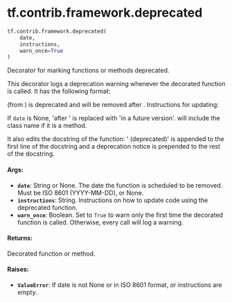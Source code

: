 <div itemscope itemtype="http://developers.google.com/ReferenceObject">
<meta itemprop="name" content="tf.contrib.framework.deprecated" />
<meta itemprop="path" content="Stable" />
</div>

# tf.contrib.framework.deprecated

``` python
tf.contrib.framework.deprecated(
    date,
    instructions,
    warn_once=True
)
```

Decorator for marking functions or methods deprecated.

This decorator logs a deprecation warning whenever the decorated function is
called. It has the following format:

  <function> (from <module>) is deprecated and will be removed after <date>.
  Instructions for updating:
  <instructions>

If `date` is None, 'after <date>' is replaced with 'in a future version'.
<function> will include the class name if it is a method.

It also edits the docstring of the function: ' (deprecated)' is appended
to the first line of the docstring and a deprecation notice is prepended
to the rest of the docstring.

#### Args:

* <b>`date`</b>: String or None. The date the function is scheduled to be removed.
    Must be ISO 8601 (YYYY-MM-DD), or None.
* <b>`instructions`</b>: String. Instructions on how to update code using the
    deprecated function.
* <b>`warn_once`</b>: Boolean. Set to `True` to warn only the first time the decorated
    function is called. Otherwise, every call will log a warning.


#### Returns:

Decorated function or method.


#### Raises:

* <b>`ValueError`</b>: If date is not None or in ISO 8601 format, or instructions are
    empty.